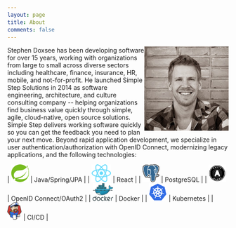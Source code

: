 ```yaml
---
layout: page
title: About
comments: false
---
```


<img align="right" src="assets/images/stephen.jpg">
Stephen Doxsee has been developing software for over 15 years, working with organizations from large to small across diverse sectors including healthcare, finance, insurance, HR, mobile, and not-for-profit. He launched Simple Step Solutions in 2014 as software engineering, architecture, and culture consulting company -- helping organizations find business value quickly through simple, agile, cloud-native, open source solutions. Simple Step delivers working software quickly so you can get the feedback you need to plan your next move. Beyond rapid application development, we specialize in user authentication/authorization with OpenID Connect, modernizing legacy applications, and the following technologies:

| <img style="height:40px;box-shadow:none" src="assets/images/spring.svg"/> | Java/Spring/JPA |
| <img style="height:40px;box-shadow:none" src="assets/images/reactjs.svg"/> | React | 
| <img style="height:40px;box-shadow:none" src="assets/images/postgresql.svg"/> | PostgreSQL | 
| <img style="height:40px;box-shadow:none" src="assets/images/oauth.svg"/> | OpenID Connect/OAuth2 | 
| <img style="height:40px;box-shadow:none" src="assets/images/docker.svg"/> | Docker | 
| <img style="height:40px;box-shadow:none" src="assets/images/kubernetes.svg"/> | Kubernetes | 
| <img style="height:40px;box-shadow:none" src="assets/images/jenkinsx.svg"/> | CI/CD | 

